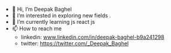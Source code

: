 - 👋 Hi, I’m Deepak Baghel
- 👀 I’m interested in exploring new fields . 
- 🌱 I’m currently learning  js react js
- 📫 How to reach me
  - linkedin: www.linkedin.com/in/deepak-baghel-b9a241298
  - twitter: https://twitter.com/_Deepak_Baghel
<!---
Deepak-SBaghel/Deepak-SBaghel is a ✨ special ✨ repository because its `README.md` (this file) appears on your GitHub profile.
You can click the Preview link to take a look at your changes.
--->
